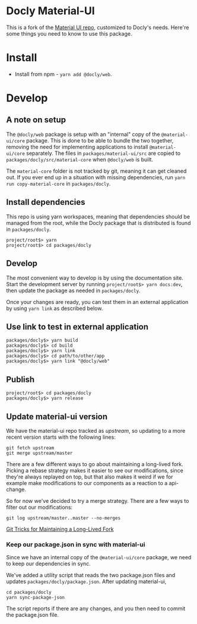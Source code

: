 # Docly Material-UI

This is a fork of the [Material UI repo](https://github.com/mui-org/material-ui), customized to Docly's needs. Here're some things you need to know to use this package.

# Install

- Install from npm - `yarn add @docly/web`.

# Develop

## A note on setup

The `@docly/web` package is setup with an "internal" copy of the `@material-ui/core` package. This is done to be able to bundle the two together, removing the need for implementing applications to install `@material-ui/core` separately. The files in `packages/material-ui/src` are copied to `packages/docly/src/material-core` when `@docly/web` is built.

The `material-core` folder is not tracked by git, meaning it can get cleaned out. If you ever end up in a situation with missing dependencies, run `yarn run copy-material-core` in `packages/docly`.

## Install dependencies

This repo is using yarn workspaces, meaning that dependencies should be managed from the root, while the Docly package that is distributed is found in `packages/docly`.

```
project/root$> yarn
project/root$> cd packages/docly
```

## Develop

The most convenient way to develop is by using the documentation site. Start the development server by running `project/root$> yarn docs:dev`, then update the package as needed in `packages/docly`.

Once your changes are ready, you can test them in an external application by using `yarn link` as described below.

## Use link to test in external application

```
packages/docly$> yarn build
packages/docly$> cd build
packages/docly$> yarn link
packages/docly$> cd path/to/other/app
packages/docly$> yarn link "@docly/web"
```

## Publish

```
project/root$> cd packages/docly
packages/docly$> yarn release
```

## Update material-ui version

We have the material-ui repo tracked as _upstream_, so updating to a more recent version starts with the following lines:

```
git fetch upstream
git merge upstream/master
```

There are a few different ways to go about maintaining a long-lived fork. Picking a rebase strategy makes it easier to see our modifications, since they're always replayed on top, but that also makes it weird if we for example make modifications to our components as a reaction to a api-change.

So for now we've decided to try a merge strategy. There are a few ways to filter out our modifications:

```
git log upstream/master..master --no-merges
```

[Git Tricks for Maintaining a Long-Lived Fork](https://die-antwort.eu/techblog/2016-08-git-tricks-for-maintaining-a-long-lived-fork/)

### Keep our package.json in sync with material-ui

Since we have an internal copy of the `@material-ui/core` package, we need to keep our dependencies in sync.

We've added a utility script that reads the two package.json files and updates `packages/docly/package.json`. After updating material-ui,

```
cd packages/docly
yarn sync-package-json
```

The script reports if there are any changes, and you then need to commit the package.json file.
